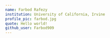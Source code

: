 ```yaml
---
name: Farbod Rafezy
institution: University of California, Irvine
profile_pic: farbod.jpg
quote: Hello world!
github_user: Farbod909
---
```

